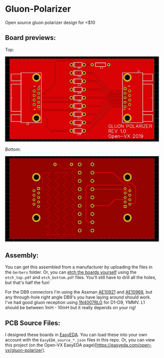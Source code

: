 # Gluon-Polarizer
Open source gluon polarizer design for &lt;$10

## Board previews:
Top:

![pcb top](preview_top.jpg)

Bottom:

![pcb bottom](preview_bottom.jpg)

## Assembly:
You can get this assembled from a manufacturer by uploading the files in the `Gerbers` folder. Or, you can [etch the boards yourself](https://www.youtube.com/watch?v=YJgX9Na4rWw) using the `etch_top.pdf` and `etch_bottom.pdf` files. You'll still have to drill all the holes, but that's half the fun!

For the DB9 connectors I'm using the Assman [AE10921](https://www.digikey.com/product-detail/en/assmann-wsw-components/A-DF-09-A-KG-T2S/AE10921-ND/1241800) and [AE10968](https://www.digikey.com/product-detail/en/assmann-wsw-components/A-DS-09-A-KG-T2S/AE10968-ND/1241804), but any through-hole right angle DB9's you have laying around should work. I've had good gluon reception using [1N4007RLG](https://www.digikey.com/product-detail/en/on-semiconductor/1N4007RLG/1N4007RLGOSTR-ND/918021) for D1-D9, YMMV. L1 should be between 1mH - 10mH but it really depends on your rig!

## PCB Source Files:
I designed these boards in [EasyEDA](https://easyeda.com/). You can load these into your own account with the `EasyEDA_source_*.json` files in this repo. Or, you can view this project (on the Open-VX EasyEDA page)[https://easyeda.com/open-vx/gluon-polarizer].
